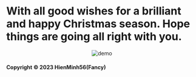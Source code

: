 # With all good wishes for a brilliant and happy Christmas season. Hope things are going all right with you.

<div align='center'>
  
![demo](https://github.com/HienMinh56/SellingDrawingCoure/assets/133141329/056632dc-952a-414e-aec5-a262aef68f9a)

<div align='left'>

#### Copyright © 2023 HienMinh56(Fancy)
